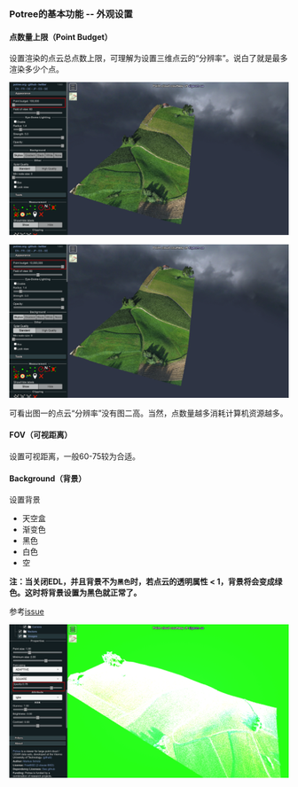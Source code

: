 ### Potree的基本功能 -- 外观设置



#### 点数量上限（Point Budget）

设置渲染的点云总点数上限，可理解为设置三维点云的“分辨率”。说白了就是最多渲染多少个点。

![image-20230130174349413](image-20230130174349413.png)

![image-20230130174457618](image-20230130174457618.png)

可看出图一的点云“分辨率”没有图二高。当然，点数量越多消耗计算机资源越多。



#### FOV（可视距离）

设置可视距离，一般60-75较为合适。



#### Background（背景）

设置背景

- 天空盒
- 渐变色
- 黑色
- 白色
- 空

**注：当关闭EDL，并且背景不为`黑色`时，若点云的透明属性 < 1，背景将会变成绿色。这时将背景设置为黑色就正常了。**

参考[issue](https://github.com/potree/potree/issues/1108#issue-1056688274)

![image-20230130175206282](image-20230130175206282.png)

